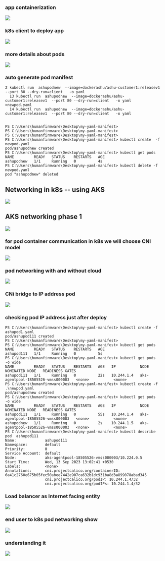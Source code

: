 ### app containerization 

<img src="rev.png">

### k8s client to deploy app 

<img src="appd.png">

### more details about pods 

<img src="pods.png">

### auto generate pod manifest 

```
2 kubectl run  ashupodnew  --image=dockerashu/ashu-customer1:releasev1  --port 80 --dry-run=client   -o yaml
  13 kubectl run  ashupodnew  --image=dockerashu/ashu-customer1:releasev1  --port 80 --dry-run=client   -o yaml   >newpod.yaml
  14 kubectl run  ashupodnew  --image=dockerashu/ashu-customer1:releasev1  --port 80 --dry-run=client   -o yaml


PS C:\Users\humanfirmware\Desktop\my-yaml-manifest>
PS C:\Users\humanfirmware\Desktop\my-yaml-manifest>
PS C:\Users\humanfirmware\Desktop\my-yaml-manifest>
PS C:\Users\humanfirmware\Desktop\my-yaml-manifest> kubectl create  -f  newpod.yaml 
pod/ashupodnew created
PS C:\Users\humanfirmware\Desktop\my-yaml-manifest> kubectl get pods
NAME         READY   STATUS    RESTARTS   AGE
ashupodnew   1/1     Running   0          4s
PS C:\Users\humanfirmware\Desktop\my-yaml-manifest> kubectl delete -f newpod.yaml
pod "ashupodnew" deleted

```
## Networking in k8s -- using AKS 

<img src="aksnet.png">

## AKS networking phase 1

<img src="aksnet2.png">

### for pod container communication in k8s we will choose CNI model 

<img src="cni.png">

### pod networking with and without cloud 

<img src="cni2.png">

### CNi bridge to IP address pod 

<img src="br.png">

### checking pod IP address just after deploy 

```
PS C:\Users\humanfirmware\Desktop\my-yaml-manifest> kubectl create -f  ashupod1.yaml
pod/ashupod111 created
PS C:\Users\humanfirmware\Desktop\my-yaml-manifest>                                                                                                          PS C:\Users\humanfirmware\Desktop\my-yaml-manifest> kubectl get pods                                                                                         NAME         READY   STATUS    RESTARTS   AGE                                                                                                                ashupod111   1/1     Running   0          5s                                                                                                                 
PS C:\Users\humanfirmware\Desktop\my-yaml-manifest> kubectl get pods  -o wide
NAME         READY   STATUS    RESTARTS   AGE   IP           NODE                                NOMINATED NODE   READINESS GATES
ashupod111   1/1     Running   0          22s   10.244.1.4   aks-agentpool-18505526-vmss000003   <none>           <none>
PS C:\Users\humanfirmware\Desktop\my-yaml-manifest> kubectl create -f .\newpod.yaml
pod/ashupodnew created
PS C:\Users\humanfirmware\Desktop\my-yaml-manifest> kubectl get pods  -o wide      
NAME         READY   STATUS    RESTARTS   AGE   IP           NODE                                NOMINATED NODE   READINESS GATES
ashupod111   1/1     Running   0          55s   10.244.1.4   aks-agentpool-18505526-vmss000003   <none>           <none>
ashupodnew   1/1     Running   0          2s    10.244.1.5   aks-agentpool-18505526-vmss000003   <none>           <none>
PS C:\Users\humanfirmware\Desktop\my-yaml-manifest> kubectl describe pod  ashupod111
Name:             ashupod111
Namespace:        default
Priority:         0
Service Account:  default
Node:             aks-agentpool-18505526-vmss000003/10.224.0.5
Start Time:       Wed, 13 Sep 2023 13:02:41 +0530
Labels:           <none>
Annotations:      cni.projectcalico.org/containerID: 6a41c2760e675b05fec50abee7442e907ca632b1dc931ba8d3a899078abad345
                  cni.projectcalico.org/podIP: 10.244.1.4/32
                  cni.projectcalico.org/podIPs: 10.244.1.4/32
```

### Load balancer as Internet facing entity 

<img src="lb.png">

### end user to k8s pod networking show 

<img src="podnet111.png">

### understanding it 

<img src="finalnet.png">


